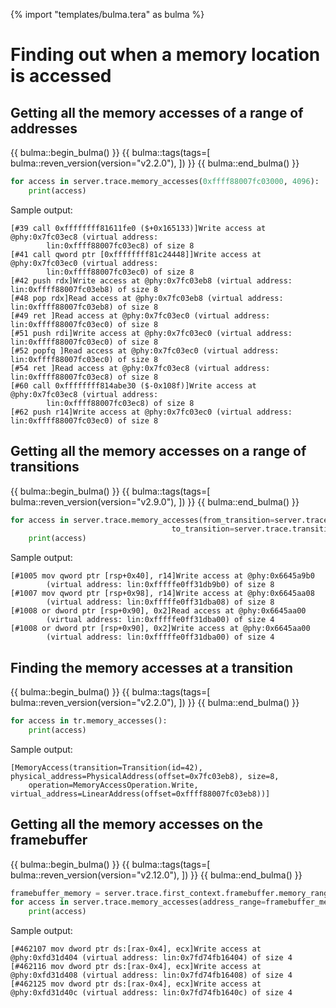 {% import "templates/bulma.tera" as bulma %}

# Finding out when a memory location is accessed

## Getting all the memory accesses of a range of addresses

{{ bulma::begin_bulma() }}
{{ bulma::tags(tags=[
  bulma::reven_version(version="v2.2.0"),
]) }}
{{ bulma::end_bulma() }}

```py
for access in server.trace.memory_accesses(0xffff88007fc03000, 4096):
    print(access)
```

Sample output:

```
[#39 call 0xffffffff81611fe0 ($+0x165133)]Write access at @phy:0x7fc03ec8 (virtual address:
        lin:0xffff88007fc03ec8) of size 8
[#41 call qword ptr [0xffffffff81c24448]]Write access at @phy:0x7fc03ec0 (virtual address:
        lin:0xffff88007fc03ec0) of size 8
[#42 push rdx]Write access at @phy:0x7fc03eb8 (virtual address: lin:0xffff88007fc03eb8) of size 8
[#48 pop rdx]Read access at @phy:0x7fc03eb8 (virtual address: lin:0xffff88007fc03eb8) of size 8
[#49 ret ]Read access at @phy:0x7fc03ec0 (virtual address: lin:0xffff88007fc03ec0) of size 8
[#51 push rdi]Write access at @phy:0x7fc03ec0 (virtual address: lin:0xffff88007fc03ec0) of size 8
[#52 popfq ]Read access at @phy:0x7fc03ec0 (virtual address: lin:0xffff88007fc03ec0) of size 8
[#54 ret ]Read access at @phy:0x7fc03ec8 (virtual address: lin:0xffff88007fc03ec8) of size 8
[#60 call 0xffffffff814abe30 ($-0x108f)]Write access at @phy:0x7fc03ec8 (virtual address:
        lin:0xffff88007fc03ec8) of size 8
[#62 push r14]Write access at @phy:0x7fc03ec0 (virtual address: lin:0xffff88007fc03ec0) of size 8
```

## Getting all the memory accesses on a range of transitions

{{ bulma::begin_bulma() }}
{{ bulma::tags(tags=[
  bulma::reven_version(version="v2.9.0"),
]) }}
{{ bulma::end_bulma() }}

```py
for access in server.trace.memory_accesses(from_transition=server.trace.transition(1000),
                                    to_transition=server.trace.transition(1010)):
    print(access)
```

Sample output:

```
[#1005 mov qword ptr [rsp+0x40], r14]Write access at @phy:0x6645a9b0
        (virtual address: lin:0xfffffe0ff31db9b0) of size 8
[#1007 mov qword ptr [rsp+0x98], r14]Write access at @phy:0x6645aa08
        (virtual address: lin:0xfffffe0ff31dba08) of size 8
[#1008 or dword ptr [rsp+0x90], 0x2]Read access at @phy:0x6645aa00
        (virtual address: lin:0xfffffe0ff31dba00) of size 4
[#1008 or dword ptr [rsp+0x90], 0x2]Write access at @phy:0x6645aa00
        (virtual address: lin:0xfffffe0ff31dba00) of size 4
```

## Finding the memory accesses at a transition

{{ bulma::begin_bulma() }}
{{ bulma::tags(tags=[
  bulma::reven_version(version="v2.2.0"),
]) }}
{{ bulma::end_bulma() }}

```py
for access in tr.memory_accesses():
    print(access)
```

Sample output:

```
[MemoryAccess(transition=Transition(id=42), physical_address=PhysicalAddress(offset=0x7fc03eb8), size=8,
    operation=MemoryAccessOperation.Write, virtual_address=LinearAddress(offset=0xffff88007fc03eb8))]
```


## Getting all the memory accesses on the framebuffer

{{ bulma::begin_bulma() }}
{{ bulma::tags(tags=[
  bulma::reven_version(version="v2.12.0"),
]) }}
{{ bulma::end_bulma() }}

```py
framebuffer_memory = server.trace.first_context.framebuffer.memory_range
for access in server.trace.memory_accesses(address_range=framebuffer_memory):
    print(access)
```

Sample output:

```
[#462107 mov dword ptr ds:[rax-0x4], ecx]Write access at @phy:0xfd31d404 (virtual address: lin:0x7fd74fb16404) of size 4
[#462116 mov dword ptr ds:[rax-0x4], ecx]Write access at @phy:0xfd31d408 (virtual address: lin:0x7fd74fb16408) of size 4
[#462125 mov dword ptr ds:[rax-0x4], ecx]Write access at @phy:0xfd31d40c (virtual address: lin:0x7fd74fb1640c) of size 4
```
